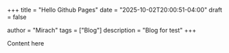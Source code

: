 +++
title = "Hello Github Pages"
date = "2025-10-02T20:00:51-04:00"
draft = false

author = "Mirach"
tags = ["Blog"]
description = "Blog for test"
+++

Content here
